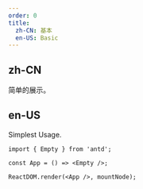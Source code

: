 ```yaml
---
order: 0
title:
  zh-CN: 基本
  en-US: Basic
---
```


## zh-CN

简单的展示。

## en-US

Simplest Usage.

```tsx
import { Empty } from 'antd';

const App = () => <Empty />;

ReactDOM.render(<App />, mountNode);
```
